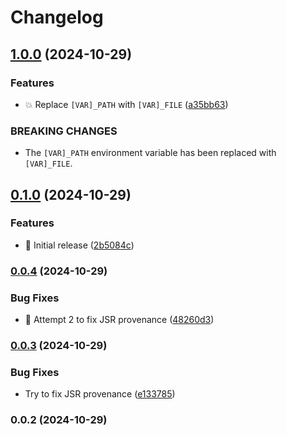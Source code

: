 <!-- markdownlint-disable -->
# Changelog

## [1.0.0](https://github.com/wuespace/envar/compare/v0.1.0...v1.0.0) (2024-10-29)


### Features

* :boom: Replace `[VAR]_PATH` with `[VAR]_FILE` ([a35bb63](https://github.com/wuespace/envar/commit/a35bb6368c5cd20ce1aaddb6726a6ca0ce216b11))


### BREAKING CHANGES

* The `[VAR]_PATH` environment variable has been replaced with `[VAR]_FILE`.





## [0.1.0](https://github.com/wuespace/envar/compare/v0.0.4...v0.1.0) (2024-10-29)


### Features

* :bookmark: Initial release ([2b5084c](https://github.com/wuespace/envar/commit/2b5084c559dd11800adb4d5005be7f2d718b2f04))





### [0.0.4](https://github.com/wuespace/envar/compare/v0.0.3...v0.0.4) (2024-10-29)


### Bug Fixes

* :green_heart: Attempt 2 to fix JSR provenance ([48260d3](https://github.com/wuespace/envar/commit/48260d3f60264fbf8cc63261a2330a61f01b04e0))





### [0.0.3](https://github.com/wuespace/envar/compare/v0.0.2...v0.0.3) (2024-10-29)


### Bug Fixes

* Try to fix JSR provenance ([e133785](https://github.com/wuespace/envar/commit/e133785522e05e34f86f9398bd965e1fa7c19dbe))





### 0.0.2 (2024-10-29)



